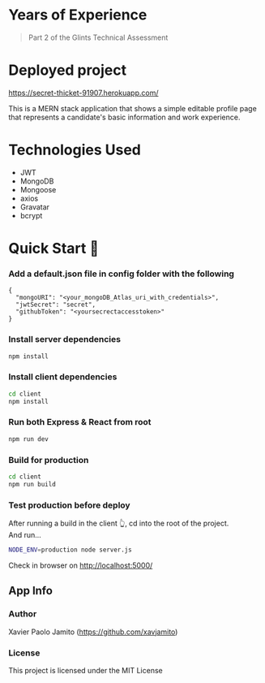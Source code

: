 # Years of Experience
> Part 2 of the Glints Technical Assessment

# Deployed project
https://secret-thicket-91907.herokuapp.com/

This is a MERN stack application that shows a simple editable profile page that represents a candidate's basic information and work experience.

# Technologies Used
* JWT
* MongoDB
* Mongoose
* axios
* Gravatar
* bcrypt

# Quick Start 🚀

### Add a default.json file in config folder with the following

```
{
  "mongoURI": "<your_mongoDB_Atlas_uri_with_credentials>",
  "jwtSecret": "secret",
  "githubToken": "<yoursecrectaccesstoken>"
}
```

### Install server dependencies

```bash
npm install
```

### Install client dependencies

```bash
cd client
npm install
```

### Run both Express & React from root

```bash
npm run dev
```

### Build for production

```bash
cd client
npm run build
```

### Test production before deploy

After running a build in the client 👆, cd into the root of the project.  
And run...

```bash
NODE_ENV=production node server.js
```

Check in browser on [http://localhost:5000/](http://localhost:5000/)

## App Info

### Author
Xavier Paolo Jamito
(https://github.com/xavjamito)

### License

This project is licensed under the MIT License
